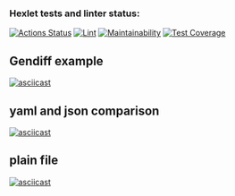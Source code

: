 ### Hexlet tests and linter status:
[![Actions Status](https://github.com/milanych/frontend-project-lvl2/workflows/hexlet-check/badge.svg)](https://github.com/milanych/frontend-project-lvl2/actions) [![Lint](https://github.com/milanych/frontend-project-lvl2/actions/workflows/lint.yml/badge.svg)](https://github.com/milanych/frontend-project-lvl2/actions/workflows/lint.yml) 
[![Maintainability](https://api.codeclimate.com/v1/badges/6c9b30dbfc686abb4232/maintainability)](https://codeclimate.com/github/milanych/frontend-project-lvl2/maintainability) [![Test Coverage](https://api.codeclimate.com/v1/badges/6c9b30dbfc686abb4232/test_coverage)](https://codeclimate.com/github/milanych/frontend-project-lvl2/test_coverage)

## Gendiff example
[![asciicast](https://asciinema.org/a/mhriB8aolThLdm4Mv2XtYa4hQ.svg)](https://asciinema.org/a/mhriB8aolThLdm4Mv2XtYa4hQ)

## yaml and json comparison
[![asciicast](https://asciinema.org/a/40Hp7OJI9fyrQy8OeBBnr2227.svg)](https://asciinema.org/a/40Hp7OJI9fyrQy8OeBBnr2227)

## plain file
[![asciicast](https://asciinema.org/a/8uACrYvvSNIaRr6gC0bIuMSeZ.svg)](https://asciinema.org/a/8uACrYvvSNIaRr6gC0bIuMSeZ)
